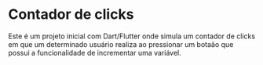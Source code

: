 # Contador de clicks

Este é um projeto inicial com Dart/Flutter onde simula um contador de clicks em que um determinado usuário realiza ao pressionar um botaão que possui a funcionalidade de incrementar uma variável.

